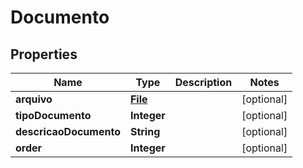 # Documento

## Properties
Name | Type | Description | Notes
------------ | ------------- | ------------- | -------------
**arquivo** | [**File**](File.md) |  |  [optional]
**tipoDocumento** | **Integer** |  |  [optional]
**descricaoDocumento** | **String** |  |  [optional]
**order** | **Integer** |  |  [optional]
